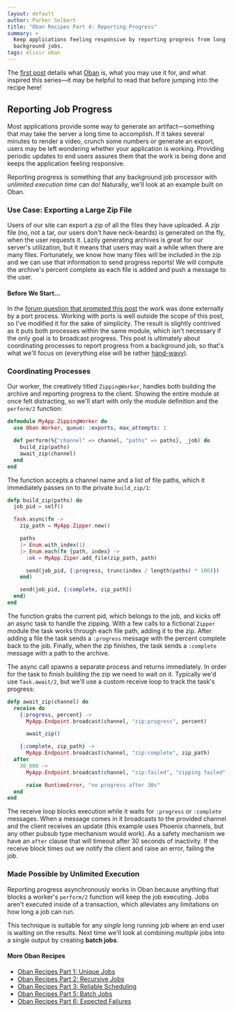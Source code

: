 ```yaml
---
layout: default
author: Parker Selbert
title: "Oban Recipes Part 4: Reporting Progress"
summary: >
  Keep applications feeling responsive by reporting progress from long running
  background jobs.
tags: elixir oban
---
```


The [first post][part1] details what [Oban][oban] is, what you may use it for, and what inspired this series—it may be helpful to read that before jumping into the recipe here!

## Reporting Job Progress

Most applications provide some way to generate an artifact—something that may take the server a long time to accomplish.
If it takes several minutes to render a video, crunch some numbers or generate an export, users may be left wondering whether your application is working.
Providing periodic updates to end users assures them that the work is being done and keeps the application feeling responsive.

Reporting progress is something that any background job processor with _unlimited execution time_ can do!
Naturally, we'll look at an example built on Oban.

### Use Case: Exporting a Large Zip File

Users of our site can export a zip of all the files they have uploaded.
A _zip_ file (no, not a tar, our users don't have neck-beards) is generated on the fly, when the user requests it.
Lazily generating archives is great for our server's utilization, but it means that users may wait a while when there are many files.
Fortunately, we know how many files will be included in the zip and we can use that information to send progress reports!
We will compute the archive's percent complete as each file is added and push a message to the user.

#### Before We Start...

In the [forum question that prompted this post][post] the work was done externally by a port process.
Working with ports is well outside the scope of this post, so I've modified it for the sake of simplicity.
The result is slightly contrived as it puts both processes within the same module, which isn't necessary if the only goal is to broadcast progress.
This post is ultimately about coordinating processes to report progress from a background job, so that's what we'll focus on (everything else will be rather [hand-wavy][wavy]).

### Coordinating Processes

Our worker, the creatively titled `ZippingWorker`, handles both building the archive and reporting progress to the client.
Showing the entire module at once felt distracting, so we'll start with only the module definition and the `perform/2` function:

```elixir
defmodule MyApp.ZippingWorker do
  use Oban.Worker, queue: :exports, max_attempts: 1

  def perform(%{"channel" => channel, "paths" => paths}, _job) do
    build_zip(paths)
    await_zip(channel)
  end
end
```

The function accepts a channel name and a list of file paths, which it immediately passes on to the private `build_zip/1`:

```elixir
defp build_zip(paths) do
  job_pid = self()

  Task.async(fn ->
    zip_path = MyApp.Zipper.new()

    paths
    |> Enum.with_index(1)
    |> Enum.each(fn {path, index} ->
      :ok = MyApp.Ziper.add_file(zip_path, path)

      send(job_pid, {:progress, trunc(index / length(paths) * 100)})
    end)

    send(job_pid, {:complete, zip_path})
  end)
end
```

The function grabs the current pid, which belongs to the job, and kicks off an async task to handle the zipping.
With a few calls to a fictional `Zipper` module the task works through each file path, adding it to the zip.
After adding a file the task sends a `:progress` message with the percent complete back to the job.
Finally, when the zip finishes, the task sends a `:complete` message with a path to the archive.

The async call spawns a separate process and returns immediately.
In order for the task to finish building the zip we need to wait on it.
Typically we'd use `Task.await/2`, but we'll use a custom receive loop to track the task's progress:


```elixir
defp await_zip(channel) do
  receive do
    {:progress, percent} ->
      MyApp.Endpoint.broadcast(channel, "zip:progress", percent)

      await_zip()

    {:complete, zip_path} ->
      MyApp.Endpoint.broadcast(channel, "zip:complete", zip_path)
  after
    30_000 ->
      MyApp.Endpoint.broadcast(channel, "zip:failed", "zipping failed")

      raise RuntimeError, "no progress after 30s"
  end
end
```

The receive loop blocks execution while it waits for `:progress` or `:complete` messages.
When a message comes in it broadcasts to the provided channel and the client receives an update (this example uses Phoenix channels, but any other pubsub type mechanism would work).
As a safety mechanism we have an `after` clause that will timeout after 30 seconds of inactivity.
If the receive block times out we notify the client and raise an error, failing the job.

### Made Possible by Unlimited Execution

Reporting progress asynchronously works in Oban because anything that blocks a worker's `perform/2` function will keep the job executing.
Jobs aren't executed inside of a transaction, which alleviates any limitations on how long a job can run.

This technique is suitable for any _single_ long running job where an end user is waiting on the results.
Next time we'll look at combining _multiple_ jobs into a single output by creating **batch jobs**.

#### More Oban Recipes

* [Oban Recipes Part 1: Unique Jobs][part1]
* [Oban Recipes Part 2: Recursive Jobs][part2]
* [Oban Recipes Part 3: Reliable Scheduling][part3]
* [Oban Recipes Part 5: Batch Jobs][part5]
* [Oban Recipes Part 6: Expected Failures][part6]

[oban]: https://github.com/sorentwo/oban
[post]: https://elixirforum.com/t/oban-reliable-and-observable-job-processing/22449/52?u=sorentwo
[chan]: https://hexdocs.pm/phoenix/channels.html#content
[wavy]: https://www.quora.com/When-someone-says-this-explanation-was-hand-wavy-what-does-that-mean
[endp]: https://hexdocs.pm/phoenix/endpoint.html#content
[part1]: /2019/07/18/oban-recipes-part-1-unique-jobs.html
[part2]: /2019/07/22/oban-recipes-part-2-recursive-jobs.html
[part3]: /2019/08/02/oban-recipes-part-3-reliable-scheduling.html
[part5]: /2019/09/17/oban-recipes-part-5-batch-jobs.html
[part6]: /2019/10/17/oban-recipes-part-6-expected-failures.html
